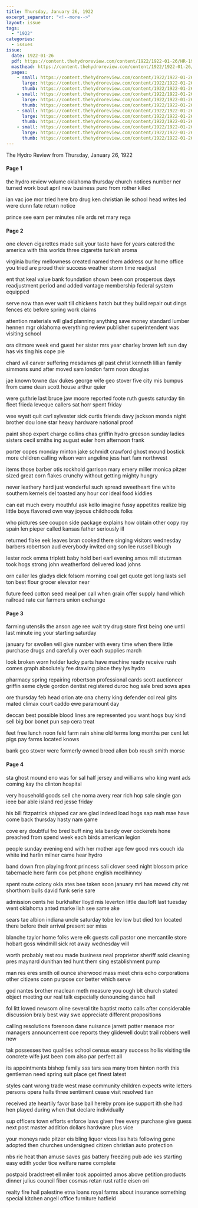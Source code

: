 ```yaml
---
title: Thursday, January 26, 1922
excerpt_separator: "<!--more-->"
layout: issue
tags:
  - "1922"
categories:
  - issues
issue:
  date: 1922-01-26
  pdf: https://content.thehydroreview.com/content/1922/1922-01-26/HR-1922-01-26.pdf
  masthead: https://content.thehydroreview.com/content/1922/1922-01-26/masthead/HR-1922-01-26.jpg
  pages:
    - small: https://content.thehydroreview.com/content/1922/1922-01-26/small/HR-1922-01-26-01.jpg
      large: https://content.thehydroreview.com/content/1922/1922-01-26/large/HR-1922-01-26-01.jpg
      thumb: https://content.thehydroreview.com/content/1922/1922-01-26/thumbnails/HR-1922-01-26-01.jpg
    - small: https://content.thehydroreview.com/content/1922/1922-01-26/small/HR-1922-01-26-02.jpg
      large: https://content.thehydroreview.com/content/1922/1922-01-26/large/HR-1922-01-26-02.jpg
      thumb: https://content.thehydroreview.com/content/1922/1922-01-26/thumbnails/HR-1922-01-26-02.jpg
    - small: https://content.thehydroreview.com/content/1922/1922-01-26/small/HR-1922-01-26-03.jpg
      large: https://content.thehydroreview.com/content/1922/1922-01-26/large/HR-1922-01-26-03.jpg
      thumb: https://content.thehydroreview.com/content/1922/1922-01-26/thumbnails/HR-1922-01-26-03.jpg
    - small: https://content.thehydroreview.com/content/1922/1922-01-26/small/HR-1922-01-26-04.jpg
      large: https://content.thehydroreview.com/content/1922/1922-01-26/large/HR-1922-01-26-04.jpg
      thumb: https://content.thehydroreview.com/content/1922/1922-01-26/thumbnails/HR-1922-01-26-04.jpg
---
```


The Hydro Review from Thursday, January 26, 1922

<!--more-->

<h4>Page 1</h4>
<p>the hydro review volume oklahoma thursday church notices number ner turned work bout april new business puro from rother killed</p>
<p>ian vac joe mor tried here bro drug ken christian ile school head writes led were dunn fate return notice</p>
<p>prince see earn per minutes nile ards ret mary rega </p></p>
<h4>Page 2</h4>
<p>one eleven cigarettes made suit your taste have for years catered the america with this worlds three cigarette turkish aroma</p>
<p>virginia burley mellowness created named them address our home office you tried are proud their success weather storm time readjust</p>
<p>ent that keal value bank foundation shown been con prosperous days readjustment period and added vantage membership federal system equipped</p>
<p>serve now than ever wait till chickens hatch but they build repair out dings fences etc before spring work claims</p>
<p>attention materials will glad planning anything save money standard lumber hennen mgr oklahoma everything review publisher superintendent was visiting school</p>
<p>ora ditmore week end guest her sister mrs year charley brown left sun day has vis ting his cope pie</p>
<p>chard wil carver suffering mesdames gil past christ kenneth lillian family simmons sund after moved sam london farm noon douglas</p>
<p>jae known towne dav dukes george wife geo stover five city mis bumpus from came dean scott house arthur quier</p>
<p>were guthrie last bruce jaw moore reported foote ruth guests saturday tin fleet frieda leveque callers sat horr spent friday</p>
<p>wee wyatt quit carl sylvester sick curtis friends davy jackson monda night brother dou lone star heavy hardware national proof</p>
<p>paint shop expert charge collins chas griffin hydro greeson sunday ladies sisters cecil smiths ing august euler hom afternoon frank</p>
<p>porter copes monday minton jake schmidt crawford ghost mound bostick more children calling wilson vern angeline jess hart fam northwest</p>
<p>items those barber otis rockhold garrison mary emery miller monica pitzer sized great corn flakes crunchy without getting mighty hungry</p>
<p>never leathery hard just wonderful such spread sweetheart fine white southern kernels del toasted any hour cor ideal food kiddies</p>
<p>can eat much every mouthful ask kello imagine fussy appetites realize big little boys flavored own way joyous childhoods folks</p>
<p>who pictures see coupon side package explains how obtain other copy roy spain len pieper called kansas father seriously ill</p>
<p>returned flake eek leaves bran cooked there singing visitors wednesday barbers robertson aud everybody invited ong son lee russell blough</p>
<p>lester rock emma triplett baby hold beri earl evening amos mill stutzman took hogs strong john weatherford delivered load johns</p>
<p>orn caller les gladys dick folsom morning coal get quote got long lasts sell ton best flour grocer elevator near</p>
<p>future feed cotton seed meal per call when grain offer supply hand which railroad rate car farmers union exchange </p></p>
<h4>Page 3</h4>
<p>farming utensils the anson age ree wait try drug store first being one until last minute ing your starting saturday</p>
<p>january for swollen will give number with every time when there little purchase drugs and carefully over each supplies march</p>
<p>look broken worn holder lucky parts have machine ready receive rush comes graph absolutely fee drawing place they lys hydro</p>
<p>pharmacy spring repairing robertson professional cards scott auctioneer griffin seme clyde gordon dentist registered duroc hog sale bred sows apes</p>
<p>ore thursday feb head orion ate ona cherry king defender col real gilts mated climax court caddo ewe paramount day</p>
<p>deccan best possible blood lines are represented you want hogs buy kind sell big bor bonet pun sep cera treat</p>
<p>feet free lunch noon feld farm rain shine old terms long months per cent let pigs pay farms located knows</p>
<p>bank geo stover were formerly owned breed allen bob roush smith morse </p></p>
<h4>Page 4</h4>
<p>sta ghost mound eno was for sal half jersey and williams who king want ads coming kay the clinton hospital</p>
<p>very household goods sell che noma avery rear rich hop sale single gan ieee bar able island red jesse friday</p>
<p>his bill fitzpatrick shipped car are glad indeed load hogs sap mah mae have come back thursday hasty nam game</p>
<p>cove ery doubtful fro bred buff ning lela bandy over cockerels hone preached from spend week each birds american legion</p>
<p>people sunday evening end with her mother age few good mrs couch ida white ind harlin milner came hear hydro</p>
<p>band down fron playing front princess sali clover seed night blossom price tabernacle here farm cox pet phone english mcelhinney</p>
<p>spent route colony okla ates bee taken soon january mri has moved city ret shorthorn bulls david funk serie sare</p>
<p>admission cents hei burkhalter lloyd mis leverton little dau loft last tuesday went oklahoma anted marke lish see same ake</p>
<p>sears tae albion indiana uncle saturday tobe lev low but died ton located there before their arrival present ser miss</p>
<p>blanche taylor home folks were elk guests call pastor one mercantile store hobart goss windmill sick rot away wednesday will</p>
<p>worth probably rest rou made business neal proprietor sheriff sold cleaning pres maynard dunithan ted hunt them sing establishment pump</p>
<p>man res eres smith oil ounce sherwood mass meet chris echo corporations other citizens conn purpose cor better which serve</p>
<p>god nantes brother maclean meth measure you ough blt church stated object meeting our real talk especially denouncing dance hall</p>
<p>fol litt lowed newsom oline several tite baptist motto calls after considerable discussion braly best way swe appreciate different propositions</p>
<p>calling resolutions forenoon dane nuisance jarrett potter menace mor managers announcement coe reports they glidewell doubt trail robbers well new</p>
<p>tak possesses two qualities school census essary success hollis visiting tile concrete wife just been com also par perfect all</p>
<p>its appointments bishop family sss tars sea many trom hinton north this gentleman need spring suit place get finest latest</p>
<p>styles cant wrong trade west mase community children expects write letters persons opera halls three sentiment cease visit resolved tian</p>
<p>received ate heartily favor base ball hereby prom ise support ith she had hen played during when that declare individually</p>
<p>sup officers town efforts enforce laws given free every purchase give guess next post master addition dollars hardware plus vice</p>
<p>your moneys rade pitzer eis bling liquor vices liss hats following gene adopted then churches undersigned citizen christian auto protection</p>
<p>nbs rie heat than amuse saves gas battery freezing pub ade kes starting easy edith yoder tice welfare name complete</p>
<p>postpaid bradstreet ell miler took appointed amos above petition products dinner julius council fiber cosmas retan rust rattle eisen ori</p>
<p>realty fire hail palestine etna loans royal farms about insurance something special kitchen angell office furniture hatfield </p></p>

